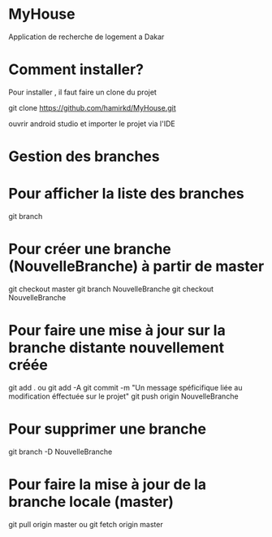 # MyHouse
Application de recherche de logement a Dakar
# Comment installer?
Pour installer , il faut faire un clone du projet

git clone https://github.com/hamirkd/MyHouse.git

ouvrir android studio et importer le projet via l'IDE

# Gestion des branches
# Pour afficher la liste des branches

git branch

# Pour créer une branche (NouvelleBranche) à partir de master

git checkout master
git branch NouvelleBranche
git checkout NouvelleBranche

# Pour faire une mise à jour sur la branche distante nouvellement créée
git add .
ou
git add -A
git commit -m "Un message spéficifique liée au modification éffectuée sur le projet"
git push origin NouvelleBranche

# Pour supprimer une branche
git branch -D NouvelleBranche

# Pour faire la mise à jour de la branche locale (master)
git pull origin master
ou
git fetch origin master
